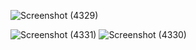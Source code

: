 ![Screenshot (4329)](https://github.com/user-attachments/assets/d44da926-a28c-49c3-87d9-de3d5f0f48ad)

![Screenshot (4331)](https://github.com/user-attachments/assets/6a0f6ee7-977c-4f1a-a383-87bd5511b23d)
![Screenshot (4330)](https://github.com/user-attachments/assets/cc6fb523-15fd-4285-9d80-5b17b308eb1b)
